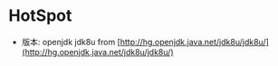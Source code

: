 # HotSpot

* 版本: openjdk jdk8u from [http://hg.openjdk.java.net/jdk8u/jdk8u/](http://hg.openjdk.java.net/jdk8u/jdk8u/)
